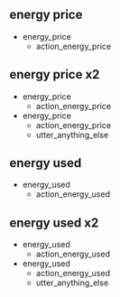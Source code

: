 ## energy price
* energy_price
    - action_energy_price

## energy price x2
* energy_price
    - action_energy_price
* energy_price
    - action_energy_price
    - utter_anything_else
    
## energy used
* energy_used
    - action_energy_used

## energy used x2
* energy_used
    - action_energy_used
* energy_used
    - action_energy_used
    - utter_anything_else
